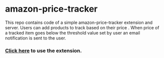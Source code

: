 # amazon-price-tracker
This repo contains code of a simple amazon-price-tracker extension and server. Users can add products to track based on their price . When price of a tracked item goes below the threshold value set by user an email notification is sent to the user.

### <a href = "https://chrome.google.com/webstore/detail/amazon-price-tracker/jcholdmckdhkgpgifmlnjjbnjbhbolbk" target = _blank>Click here</a> to use the extension.






